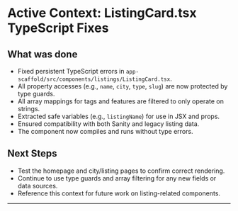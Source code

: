 # Active Context: ListingCard.tsx TypeScript Fixes

## What was done

- Fixed persistent TypeScript errors in `app-scaffold/src/components/listings/ListingCard.tsx`.
- All property accesses (e.g., `name`, `city`, `type`, `slug`) are now protected by type guards.
- All array mappings for tags and features are filtered to only operate on strings.
- Extracted safe variables (e.g., `listingName`) for use in JSX and props.
- Ensured compatibility with both Sanity and legacy listing data.
- The component now compiles and runs without type errors.

## Next Steps

- Test the homepage and city/listing pages to confirm correct rendering.
- Continue to use type guards and array filtering for any new fields or data sources.
- Reference this context for future work on listing-related components.

---
